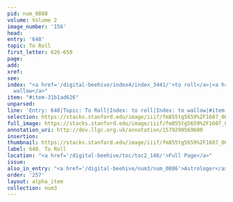 ```yaml
---
pid: num_0888
volume: Volume 2
image_number: '156'
head: 
entry: '648'
topic: To Roll
first_letter: 626-650
page: 
add: 
xref: 
see: 
index: "<a href='/digital-beehive/index4/index_3441/'>to roll</a>|<a href='/digital-beehive/index5/index_4467/'>to
  wallow</a>"
item: "#item-31b1ad626"
unparsed: 
line: 'Entry: 648|Topic: To Roll|Index: to roll|Index: to wallow|#item-31b1ad626'
selection: https://stacks.stanford.edu/image/iiif/fm855tg5659%2F1607_0623/932,1834,1807,174/full/0/default.jpg
full_image: https://stacks.stanford.edu/image/iiif/fm855tg5659%2F1607_0623/full/full/0/default.jpg
annotation_uri: http://dev.llgc.org.uk/annotation/1579290569680
insertion: 
thumbnail: https://stacks.stanford.edu/image/iiif/fm855tg5659%2F1607_0623/932,1834,600,180/250,/0/default.jpg
label: 648. To Roll
location: "<a href='/digital-beehive/toc/toc2_146/'>Full Page</a>"
issue: 
also_in_entry: "<a href='/digital-beehive/num3/num_0886'>Astrologer</a>|<a href='/digital-beehive/num3/num_0887'>Irregular</a>"
order: '257'
layout: alpha_item
collection: num3
---
```

